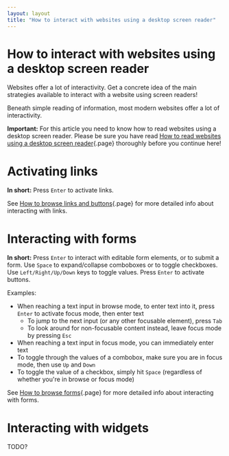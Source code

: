 ```yaml
---
layout: layout
title: "How to interact with websites using a desktop screen reader"
---
```


# How to interact with websites using a desktop screen reader

Websites offer a lot of interactivity. Get a concrete idea of the main strategies available to interact with a website using screen readers!

Beneath simple reading of information, most modern websites offer a lot of interactivity.

**Important:** For this article you need to know how to read websites using a desktop screen reader. Please be sure you have read [How to read websites using a desktop screen reader](/knowledge-about-developing-and-testing-accessible-websites/introduction-to-desktop-screen-reader-usage/how-to-read-websites-using-a-desktop-screen-reader){.page} thoroughly before you continue here!

# Activating links

**In short:** Press `Enter` to activate links.

See [How to browse links and buttons](/code-examples/links-and-buttons/how-to-browse-links-and-buttons){.page} for more detailed info about interacting with links.

# Interacting with forms

**In short:** Press `Enter` to interact with editable form elements, or to submit a form. Use `Space` to expand/collapse comboboxes or to toggle checkboxes. Use `Left/Right/Up/Down` keys to toggle values. Press `Enter` to activate buttons.

Examples:

- When reaching a text input in browse mode, to enter text into it, press `Enter` to activate focus mode, then enter text
    - To jump to the next input (or any other focusable element), press `Tab`
    - To look around for non-focusable content instead, leave focus mode by pressing `Esc`
- When reaching a text input in focus mode, you can immediately enter text
- To toggle through the values of a combobox, make sure you are in focus mode, then use `Up` and `Down`
- To toggle the value of a checkbox, simply hit `Space` (regardless of whether you're in browse or focus mode)

See [How to browse forms](/code-examples/forms--validations--and-error-messages/how-to-browse-forms){.page} for more detailed info about interacting with forms.

# Interacting with widgets

TODO?